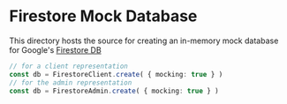# Firestore Mock Database

This directory hosts the source for creating an in-memory mock database for
Google's [Firestore DB](https://firebase.google.com/docs/firestore)

```typescript
// for a client representation
const db = FirestoreClient.create( { mocking: true } )
// for the admin representation
const db = FirestoreAdmin.create( { mocking: true } )
```
